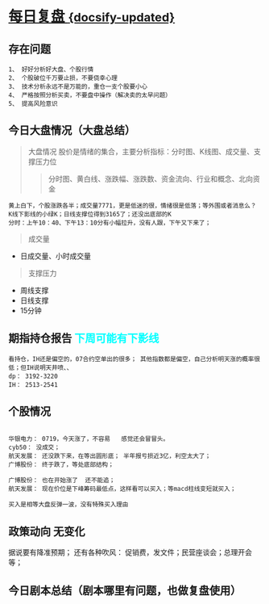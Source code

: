 # [每日复盘 <small>{docsify-updated}</small>](/README.md)




## 存在问题
```
1、 好好分析好大盘、个股行情
2、 个股破位千万要止损，不要侥幸心理
3、 技术分析永远不是万能的，重仓一支个股要小心
4、 严格按照分析买卖，不要盘中操作（解决卖的太早问题）
5、 提高风险意识 
```

## 今日大盘情况（大盘总结）
> 大盘情况 股价是情绪的集合，主要分析指标：分时图、K线图、成交量、支撑压力位
>> 分时图、黄白线、涨跌幅、涨跌数、资金流向、行业和概念、北向资金

```
黄上白下，个股涨跌各半；成交量7771，更是低迷的很，情绪很是低落；等外围或者消息么？
K线下影线的小绿K；日线支撑位得到3165了；还没出底部的K
分时：上午10：40、下午13：10分有小幅拉升，没有人跟，下午又下来了；
```

> 成交量
- 日成交量、小时成交量

> 支撑压力
- 周线支撑
- 日线支撑
- 15分钟

## 期指持仓报告 <font color="#00ffff">下周可能有下影线</font>
    看持仓，IH还是偏空的，07合约空单出的很多； 其他指数都是偏空，自己分析明天涨的概率很低；但IH说明天井喷、、
    dp： 3192-3220
    IH： 2513-2541

## 个股情况
```

华银电力： 0719，今天涨了，不容易   感觉还会冒冒头。
cyb50： 没成交；
航天发展： 还没跌下来，在等出圆形底； 半年报亏损近3亿，利空太大了；
广博股份： 终于跌了，等处底部结构；

广博股份： 也在开始涨了  还不能追；
航天发展： 现在价位是下峰筹码最低点，这样看可以买入；等macd柱线变短就买入；

买入是相等大盘反弹一波，没有特殊买入理由
```

## 政策动向  无变化
据说要有降准预期；
还有各种吹风： 促销费，发文件；民营座谈会；总理开会等；

## 今日剧本总结（剧本哪里有问题，也做复盘使用）
